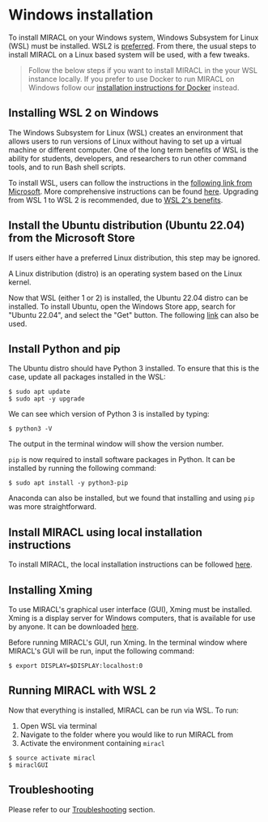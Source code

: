 # Windows installation

To install MIRACL on your Windows system, Windows Subsystem for Linux (WSL) 
must be installed. WSL2 is 
[preferred](https://docs.microsoft.com/en-us/windows/wsl/compare-versions). 
From there, the usual steps to install MIRACL on a Linux based system will be 
used, with a few tweaks.

> Follow the below steps if you want to install MIRACL in the your WSL 
instance locally. If you prefer to use Docker to run MIRACL on Windows follow 
our [installation instructions for Docker](install-docker.md) instead.

## Installing WSL 2 on Windows

The Windows Subsystem for Linux (WSL) creates an environment that allows users 
to run versions of Linux without having to set up a virtual machine or 
different computer. One of the long term benefits of WSL is the ability for 
students, developers, and researchers to run other command tools, and to run 
Bash shell scripts.

To install WSL, users can follow the instructions in the 
[following link from Microsoft](https://docs.microsoft.com/en-us/windows/wsl/install). 
More comprehensive instructions can be found 
[here](https://www.windowscentral.com/install-windows-subsystem-linux-windows-10). 
Upgrading from WSL 1 to WSL 2 is recommended, due to 
[WSL 2's benefits](https://docs.microsoft.com/en-us/windows/wsl/compare-versions).

## Install the Ubuntu distribution (Ubuntu 22.04) from the Microsoft Store

If users either have a preferred Linux distribution, this step may be ignored.

A Linux distribution (distro) is an operating system based on the Linux kernel.

Now that WSL (either 1 or 2) is installed, the Ubuntu 22.04 distro can be 
installed. To install Ubuntu, open the Windows Store app, search for 
"Ubuntu 22.04", and select the "Get" button. The following 
[link](https://www.microsoft.com/en-gb/p/ubuntu-2004-lts/9n6svws3rx71) can also 
be used.

## Install Python and pip

The Ubuntu distro should have Python 3 installed. To ensure that this is the 
case, update all packages installed in the WSL:

```
$ sudo apt update
$ sudo apt -y upgrade
```

We can see which version of Python 3 is installed by typing:

```
$ python3 -V
```

The output in the terminal window will show the version number.

`pip` is now required to install software packages in Python. It can be 
installed by running the following command:

```
$ sudo apt install -y python3-pip
```

Anaconda can also be installed, but we found that installing and using `pip` 
was more straightforward.

## Install MIRACL using local installation instructions

To install MIRACL, the local installation instructions can be followed 
[here](./install-local.md).

## Installing Xming

To use MIRACL's graphical user interface (GUI), Xming must be installed. Xming 
is a display server for Windows computers, that is available for use by anyone. 
It can be downloaded 
[here](https://www.google.com/url?q=https://sourceforge.net/projects/xming/&source=gmail&ust=1641769602186000&usg=AOvVaw2MoTURhTsyCk_-56M3Qljj).

Before running MIRACL's GUI, run Xming. In the terminal window where MIRACL's 
GUI will be run, input the following command:

```
$ export DISPLAY=$DISPLAY:localhost:0
```

## Running MIRACL with WSL 2

Now that everything is installed, MIRACL can be run via WSL. To run:

1. Open WSL via terminal
2. Navigate to the folder where you would like to run MIRACL from
3. Activate the environment containing `miracl`

```
$ source activate miracl
$ miraclGUI
```

## Troubleshooting

Please refer to our [Troubleshooting](troubleshooting.md) section.
